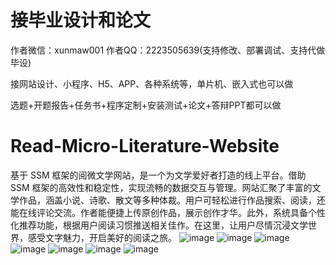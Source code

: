 # 接毕业设计和论文
作者微信：xunmaw001  作者QQ：2223505639(支持修改、部署调试、支持代做毕设)

接网站设计、小程序、H5、APP、各种系统等，单片机、嵌入式也可以做

选题+开题报告+任务书+程序定制+安装测试+论文+答辩PPT都可以做
# Read-Micro-Literature-Website
基于 SSM 框架的阅微文学网站，是一个为文学爱好者打造的线上平台。借助 SSM 框架的高效性和稳定性，实现流畅的数据交互与管理。网站汇聚了丰富的文学作品，涵盖小说、诗歌、散文等多种体裁。用户可轻松进行作品搜索、阅读，还能在线评论交流。作者能便捷上传原创作品，展示创作才华。此外，系统具备个性化推荐功能，根据用户阅读习惯推送相关佳作。在这里，让用户尽情沉浸文学世界，感受文字魅力，开启美好的阅读之旅。 
![image](https://github.com/user-attachments/assets/fdf04946-1678-4175-8184-a03331fcbb58)
![image](https://github.com/user-attachments/assets/f2e99b70-0a1f-40ce-86fc-f51c73cc87bb)
![image](https://github.com/user-attachments/assets/0daeb0d9-dcb1-47ab-a3a4-d7813f10b22c)
![image](https://github.com/user-attachments/assets/e4716272-eda8-481a-82b3-54f4dae5d969)
![image](https://github.com/user-attachments/assets/e223e168-bae7-410b-92e7-ec68b18dde01)
![image](https://github.com/user-attachments/assets/bdf236ec-8df7-4906-8a72-69790a06d254)
![image](https://github.com/user-attachments/assets/507099e6-4e32-46ee-9064-a657f6f90e6c)
